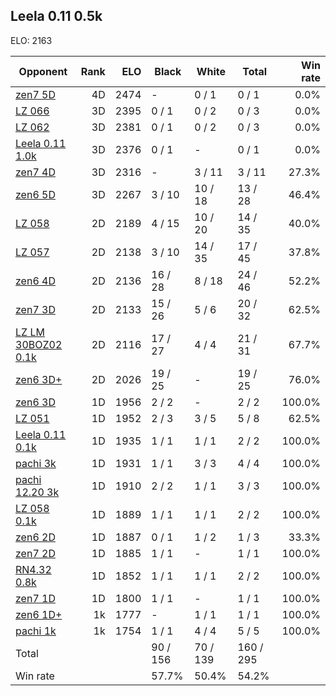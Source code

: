 ## Leela 0.11 0.5k ##

ELO: 2163

Opponent | Rank | ELO | Black | White | Total | Win rate
---------|-----:|----:|-------|-------|-------|-------:
[zen7 5D](zen7%205D.md) | 4D | 2474 | - | 0 / 1 | 0 / 1 | 0.0%
[LZ 066](LZ%20066.md) | 3D | 2395 | 0 / 1 | 0 / 2 | 0 / 3 | 0.0%
[LZ 062](LZ%20062.md) | 3D | 2381 | 0 / 1 | 0 / 2 | 0 / 3 | 0.0%
[Leela 0.11 1.0k](Leela%200.11%201.0k.md) | 3D | 2376 | 0 / 1 | - | 0 / 1 | 0.0%
[zen7 4D](zen7%204D.md) | 3D | 2316 | - | 3 / 11 | 3 / 11 | 27.3%
[zen6 5D](zen6%205D.md) | 3D | 2267 | 3 / 10 | 10 / 18 | 13 / 28 | 46.4%
[LZ 058](LZ%20058.md) | 2D | 2189 | 4 / 15 | 10 / 20 | 14 / 35 | 40.0%
[LZ 057](LZ%20057.md) | 2D | 2138 | 3 / 10 | 14 / 35 | 17 / 45 | 37.8%
[zen6 4D](zen6%204D.md) | 2D | 2136 | 16 / 28 | 8 / 18 | 24 / 46 | 52.2%
[zen7 3D](zen7%203D.md) | 2D | 2133 | 15 / 26 | 5 / 6 | 20 / 32 | 62.5%
[LZ LM 30BOZ02 0.1k](LZ%20LM%2030BOZ02%200.1k.md) | 2D | 2116 | 17 / 27 | 4 / 4 | 21 / 31 | 67.7%
[zen6 3D+](zen6%203D+.md) | 2D | 2026 | 19 / 25 | - | 19 / 25 | 76.0%
[zen6 3D](zen6%203D.md) | 1D | 1956 | 2 / 2 | - | 2 / 2 | 100.0%
[LZ 051](LZ%20051.md) | 1D | 1952 | 2 / 3 | 3 / 5 | 5 / 8 | 62.5%
[Leela 0.11 0.1k](Leela%200.11%200.1k.md) | 1D | 1935 | 1 / 1 | 1 / 1 | 2 / 2 | 100.0%
[pachi 3k](pachi%203k.md) | 1D | 1931 | 1 / 1 | 3 / 3 | 4 / 4 | 100.0%
[pachi 12.20 3k](pachi%2012.20%203k.md) | 1D | 1910 | 2 / 2 | 1 / 1 | 3 / 3 | 100.0%
[LZ 058 0.1k](LZ%20058%200.1k.md) | 1D | 1889 | 1 / 1 | 1 / 1 | 2 / 2 | 100.0%
[zen6 2D](zen6%202D.md) | 1D | 1887 | 0 / 1 | 1 / 2 | 1 / 3 | 33.3%
[zen7 2D](zen7%202D.md) | 1D | 1885 | 1 / 1 | - | 1 / 1 | 100.0%
[RN4.32 0.8k](RN4.32%200.8k.md) | 1D | 1852 | 1 / 1 | 1 / 1 | 2 / 2 | 100.0%
[zen7 1D](zen7%201D.md) | 1D | 1800 | 1 / 1 | - | 1 / 1 | 100.0%
[zen6 1D+](zen6%201D+.md) | 1k | 1777 | - | 1 / 1 | 1 / 1 | 100.0%
[pachi 1k](pachi%201k.md) | 1k | 1754 | 1 / 1 | 4 / 4 | 5 / 5 | 100.0%
Total | | | 90 / 156 | 70 / 139 | 160 / 295 | 
Win rate| | | 57.7% | 50.4% | 54.2% | 
